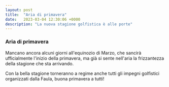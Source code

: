 ```yaml
---
layout: post
title:  "Aria di primavera"
date:   2023-03-04 12:30:06 +0000
description: "La nuova stagione golfistica è alle porte"
---
```


### Aria di primavera

Mancano ancora alcuni giorni all'equinozio di Marzo, che sancirà ufficialmente l'inizio della primavera, ma già si sente nell'aria la frizzantezza della stagione che sta arrivando.

Con la bella stagione torneranno a regime anche tutti gli impegni golfistici organizzati dalla Faula, buona primavera a tutti!

